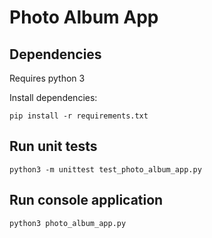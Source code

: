 # Photo Album App

## Dependencies
Requires python 3

Install dependencies:

`pip install -r requirements.txt`

## Run unit tests
`python3 -m unittest test_photo_album_app.py`

## Run console application
`python3 photo_album_app.py`